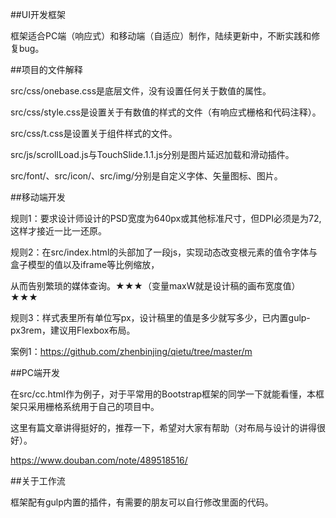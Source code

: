 ﻿##UI开发框架

框架适合PC端（响应式）和移动端（自适应）制作，陆续更新中，不断实践和修复bug。

##项目的文件解释

src/css/onebase.css是底层文件，没有设置任何关于数值的属性。

src/css/style.css是设置关于有数值的样式的文件（有响应式栅格和代码注释）。

src/css/t.css是设置关于组件样式的文件。

src/js/scrollLoad.js与TouchSlide.1.1.js分别是图片延迟加载和滑动插件。

src/font/、src/icon/、src/img/分别是自定义字体、矢量图标、图片。

##移动端开发

规则1：要求设计师设计的PSD宽度为640px或其他标准尺寸，但DPI必须是为72,这样才接近一比一还原。

规则2：在src/index.html的头部加了一段js，实现动态改变根元素的值令字体与盒子模型的值以及iframe等比例缩放，

从而告别繁琐的媒体查询。★★★（变量maxW就是设计稿的画布宽度值）★★★

规则3：样式表里所有单位写px，设计稿里的值是多少就写多少，已内置gulp-px3rem，建议用Flexbox布局。

案例1：https://github.com/zhenbinjing/qietu/tree/master/m

##PC端开发

在src/cc.html作为例子，对于平常用的Bootstrap框架的同学一下就能看懂，本框架只采用栅格系统用于自己的项目中。

这里有篇文章讲得挺好的，推荐一下，希望对大家有帮助（对布局与设计的讲得很好）。

https://www.douban.com/note/489518516/

##关于工作流

框架配有gulp内置的插件，有需要的朋友可以自行修改里面的代码。


